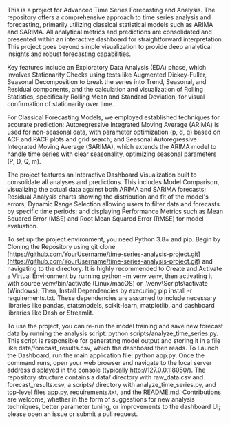 This is a project for Advanced Time Series Forecasting and Analysis. The repository offers a comprehensive approach to time series analysis and forecasting, primarily utilizing classical statistical models such as ARIMA and SARIMA. All analytical metrics and predictions are consolidated and presented within an interactive dashboard for straightforward interpretation. This project goes beyond simple visualization to provide deep analytical insights and robust forecasting capabilities.

Key features include an Exploratory Data Analysis (EDA) phase, which involves Stationarity Checks using tests like Augmented Dickey-Fuller, Seasonal Decomposition to break the series into Trend, Seasonal, and Residual components, and the calculation and visualization of Rolling Statistics, specifically Rolling Mean and Standard Deviation, for visual confirmation of stationarity over time.

For Classical Forecasting Models, we employed established techniques for accurate prediction: Autoregressive Integrated Moving Average (ARIMA) is used for non-seasonal data, with parameter optimization (p, d, q) based on ACF and PACF plots and grid search; and Seasonal Autoregressive Integrated Moving Average (SARIMA), which extends the ARIMA model to handle time series with clear seasonality, optimizing seasonal parameters (P, D, Q, m).

The project features an Interactive Dashboard Visualization built to consolidate all analyses and predictions. This includes Model Comparison, visualizing the actual data against both ARIMA and SARIMA forecasts; Residual Analysis charts showing the distribution and fit of the model's errors; Dynamic Range Selection allowing users to filter data and forecasts by specific time periods; and displaying Performance Metrics such as Mean Squared Error (MSE) and Root Mean Squared Error (RMSE) for model evaluation.

To set up the project environment, you need Python 3.8+ and pip. Begin by Cloning the Repository using git clone [https://github.com/YourUsername/time-series-analysis-project.git](https://github.com/YourUsername/time-series-analysis-project.git) and navigating to the directory. It is highly recommended to Create and Activate a Virtual Environment by running python -m venv venv, then activating it with source venv/bin/activate (Linux/macOS) or .\venv\Scripts\activate (Windows). Then, Install Dependencies by executing pip install -r requirements.txt. These dependencies are assumed to include necessary libraries like pandas, statsmodels, scikit-learn, matplotlib, and dashboard libraries like Dash or Streamlit.

To use the project, you can re-run the model training and save new forecast data by running the analysis script: python scripts/analyze_time_series.py. This script is responsible for generating model output and storing it in a file like data/forecast_results.csv, which the dashboard then reads. To Launch the Dashboard, run the main application file: python app.py. Once the command runs, open your web browser and navigate to the local server address displayed in the console (typically http://127.0.0.1:8050/). The repository structure contains a data/ directory with raw_data.csv and forecast_results.csv, a scripts/ directory with analyze_time_series.py, and top-level files app.py, requirements.txt, and the README.md. Contributions are welcome, whether in the form of suggestions for new analysis techniques, better parameter tuning, or improvements to the dashboard UI; please open an issue or submit a pull request.
